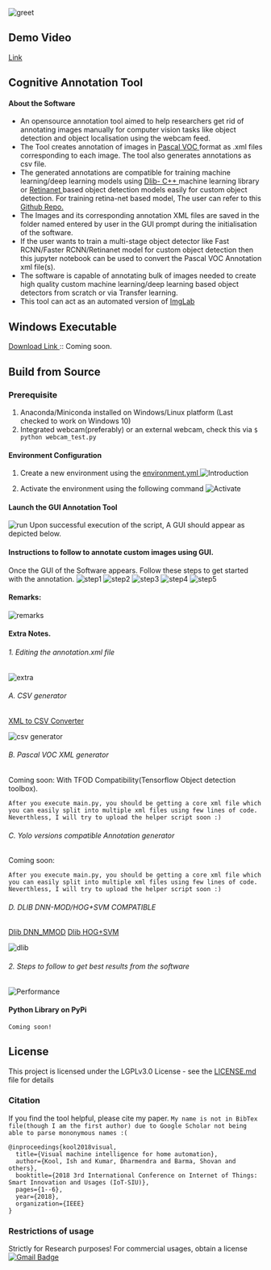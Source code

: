 ![greet](media/greet.png)
## Demo Video
<a href="https://youtu.be/T67T9KhiwFU"> Link </a>

## Cognitive Annotation Tool
#### About the Software 
* An opensource annotation tool aimed to help researchers get rid of annotating images manually for computer vision tasks like object detection and object localisation using the webcam feed. 
* The Tool creates annotation of images in <a href="http://host.robots.ox.ac.uk/pascal/VOC/"> Pascal VOC </a> format as .xml files corresponding to each image. The tool also generates annotations as csv file.
* The generated annotations are compatible for training machine learning/deep learning models using <a href="https://github.com/davisking/dlib"> Dlib- C++ </a> machine learning library or <a href="https://arxiv.org/abs/1708.02002"> Retinanet </a> based object detection models easily for custom object detection. For training retina-net based model, The user can refer to this <a href="https://github.com/fizyr/keras-retinanet">Github Repo. </a> 
* The Images and its corresponding annotation XML files are saved in the folder named entered by user in the GUI prompt during the initialisation of the software. 
* If the user wants to train a multi-stage object detector like Fast RCNN/Faster RCNN/Retinanet model for custom object detection then this jupyter notebook can be used to convert the Pascal VOC Annotation xml file(s).
* The software is capable of annotating bulk of images needed to create high quality custom machine learning/deep learning based object detectors from scratch or via Transfer learning.
* This tool can act as an automated version of <a href="https://imglab.in/"> ImgLab </a>

## Windows Executable
<a href=""> Download Link </a> :: Coming soon.

## Build from Source

### Prerequisite
1. Anaconda/Miniconda installed on Windows/Linux platform (Last checked to work on Windows 10)
2. Integrated webcam(preferably) or an external webcam, check this via ```$ python webcam_test.py```

#### Environment Configuration
1. Create a new environment using the <a href="https://github.com/Suraj520/CognitiveAnnotationTool/blob/master/environment.yml"> environment.yml </a>
![Introduction](media/EnvSetup.png)

2. Activate the environment using the following command
![Activate](media/EnvironmentActivate.png)
   
#### Launch the GUI Annotation Tool
![run](media/runcmd.png)
Upon successful execution of the script, A GUI should appear as depicted below.


#### Instructions to follow to annotate custom images using GUI.

Once the GUI of the Software appears. Follow these steps to get started with the annotation.
![step1](media/step%201.png)
![step2](media/step%202.png)
![step3](media/step%203.png)
![step4](media/step%204.png)
![step5](media/step%205.png)

#### Remarks:
![remarks](media/remarks.png)

#### Extra Notes.

###### 1. Editing the annotation.xml file
![extra](media/extra%20notes.png)

###### A. CSV generator
<a href="https://github.com/Suraj520/CognitiveAnnotationTool/tree/master/notebooks/CSVAnnotationGenerator.ipynb "> XML to CSV Converter </a>

![csv generator](media/csv%20generator.png)

###### B. Pascal VOC XML generator
Coming soon: With TFOD Compatibility(Tensorflow Object detection toolbox).
```
After you execute main.py, you should be getting a core xml file which you can easily split into multiple xml files using few lines of code. Neverthless, I will try to upload the helper script soon :)
```

###### C. Yolo versions compatible Annotation generator
Coming soon:
```
After you execute main.py, you should be getting a core xml file which you can easily split into multiple xml files using few lines of code. Neverthless, I will try to upload the helper script soon :)
```

###### D. DLIB DNN-MOD/HOG+SVM COMPATIBLE
<a href="http://dlib.net/dnn_mmod_ex.cpp.html"> Dlib DNN_MMOD</a>
<a href="https://github.com/davisking/dlib/blob/master/python_examples/train_object_detector.py"> Dlib HOG+SVM </a>

![dlib](media/dlib.png)

###### 2. Steps to follow to get best results from the software
![Performance](media/performance%20booster.png)

#### Python Library on PyPi
```Coming soon!```

## License

This project is licensed under the LGPLv3.0 License - see the [LICENSE.md](LICENSE.md) file for details


### Citation
If you find the tool helpful, please cite my paper.
```My name is not in BibTex file(though I am the first author) due to Google Scholar not being able to parse mononymous names :( ```
```
@inproceedings{kool2018visual,
  title={Visual machine intelligence for home automation},
  author={Kool, Ish and Kumar, Dharmendra and Barma, Shovan and others},
  booktitle={2018 3rd International Conference on Internet of Things: Smart Innovation and Usages (IoT-SIU)},
  pages={1--6},
  year={2018},
  organization={IEEE}
}
```
### Restrictions of usage
Strictly for Research purposes!
For commercial usages, obtain a license [![Gmail Badge](https://img.shields.io/badge/-hrishabhsuraj52@gmail.com-c14438?style=flat-square&logo=Gmail&logoColor=white&link=mailto:hrishabhsuraj52@gmail.com)](mailto:hrishabhsuraj52@gmail.com)
